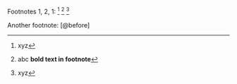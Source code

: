 [^before]: xyz

Footnotes 1, 2, 1: [^before] [^after] [^before]

[^after]: abc **bold text in footnote**

Another footnote: [@before]
